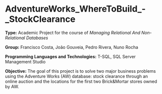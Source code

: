 # AdventureWorks_WhereToBuild_-_StockClearance

**Type:** Academic Project for the course of *Managing Relational And Non-Relational Databases*

**Group:** Francisco Costa, João Gouveia, Pedro Rivera, Nuno Rocha

**Programming Languages and Technologies:** T-SQL, SQL Server Management Studio

**Objective:** The goal of this project is to solve two major business problems using the Adventure Works (AW) database: stock clearance through an online auction and the locations for the first two Brick&amp;Mortar stores owned by AW.
